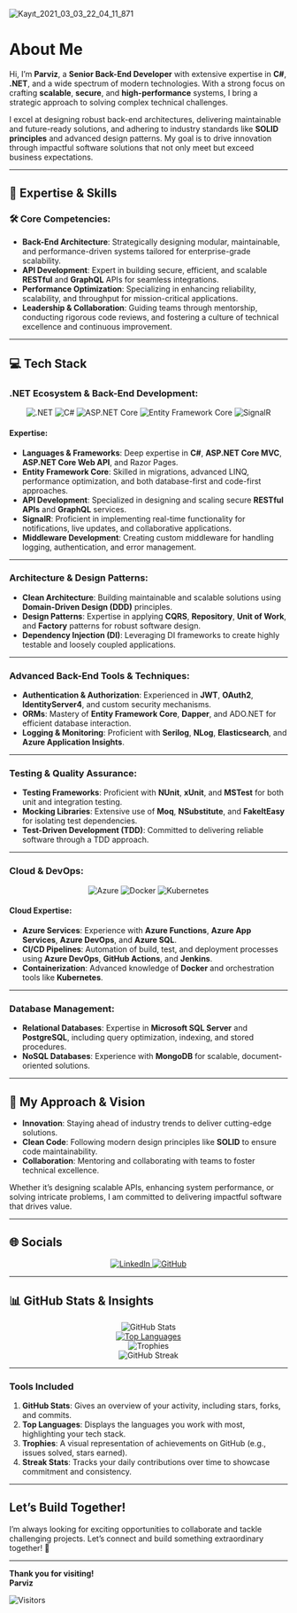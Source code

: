 ![Kayıt_2021_03_03_22_04_11_871](https://user-images.githubusercontent.com/44087592/109851337-00b3e080-7c6d-11eb-8c4e-db4f963d8eb6.gif)

# About Me

Hi, I’m **Parviz**, a **Senior Back-End Developer** with extensive expertise in **C#**, **.NET**, and a wide spectrum of modern technologies. With a strong focus on crafting **scalable**, **secure**, and **high-performance** systems, I bring a strategic approach to solving complex technical challenges.

I excel at designing robust back-end architectures, delivering maintainable and future-ready solutions, and adhering to industry standards like **SOLID principles** and advanced design patterns. My goal is to drive innovation through impactful software solutions that not only meet but exceed business expectations.

---

## 🚀 Expertise & Skills

### 🛠 Core Competencies:
- **Back-End Architecture**: Strategically designing modular, maintainable, and performance-driven systems tailored for enterprise-grade scalability.
- **API Development**: Expert in building secure, efficient, and scalable **RESTful** and **GraphQL** APIs for seamless integrations.
- **Performance Optimization**: Specializing in enhancing reliability, scalability, and throughput for mission-critical applications.
- **Leadership & Collaboration**: Guiding teams through mentorship, conducting rigorous code reviews, and fostering a culture of technical excellence and continuous improvement.

--- 

## 💻 Tech Stack

### .NET Ecosystem & Back-End Development:
<div align="center">
  <img src="https://img.shields.io/badge/.NET-512BD4?style=for-the-badge&logo=dotnet&logoColor=white" alt=".NET" />
  <img src="https://img.shields.io/badge/C%23-239120.svg?style=for-the-badge&logo=csharp&logoColor=white" alt="C#" />
  <img src="https://img.shields.io/badge/ASP.NET%20Core-512BD4?style=for-the-badge&logo=dotnet&logoColor=white" alt="ASP.NET Core" />
  <img src="https://img.shields.io/badge/Entity%20Framework%20Core-512BD4?style=for-the-badge&logo=dotnet&logoColor=white" alt="Entity Framework Core" />
  <img src="https://img.shields.io/badge/SignalR-512BD4?style=for-the-badge&logo=dotnet&logoColor=white" alt="SignalR" />
</div>

#### Expertise:
- **Languages & Frameworks**: Deep expertise in **C#**, **ASP.NET Core MVC**, **ASP.NET Core Web API**, and Razor Pages.
- **Entity Framework Core**: Skilled in migrations, advanced LINQ, performance optimization, and both database-first and code-first approaches.
- **API Development**: Specialized in designing and scaling secure **RESTful APIs** and **GraphQL** services.
- **SignalR**: Proficient in implementing real-time functionality for notifications, live updates, and collaborative applications.
- **Middleware Development**: Creating custom middleware for handling logging, authentication, and error management.

---

### Architecture & Design Patterns:
- **Clean Architecture**: Building maintainable and scalable solutions using **Domain-Driven Design (DDD)** principles.
- **Design Patterns**: Expertise in applying **CQRS**, **Repository**, **Unit of Work**, and **Factory** patterns for robust software design.
- **Dependency Injection (DI)**: Leveraging DI frameworks to create highly testable and loosely coupled applications.

---

### Advanced Back-End Tools & Techniques:
- **Authentication & Authorization**: Experienced in **JWT**, **OAuth2**, **IdentityServer4**, and custom security mechanisms.
- **ORMs**: Mastery of **Entity Framework Core**, **Dapper**, and ADO.NET for efficient database interaction.
- **Logging & Monitoring**: Proficient with **Serilog**, **NLog**, **Elasticsearch**, and **Azure Application Insights**.

---

### Testing & Quality Assurance:
- **Testing Frameworks**: Proficient with **NUnit**, **xUnit**, and **MSTest** for both unit and integration testing.
- **Mocking Libraries**: Extensive use of **Moq**, **NSubstitute**, and **FakeItEasy** for isolating test dependencies.
- **Test-Driven Development (TDD)**: Committed to delivering reliable software through a TDD approach.

---

### Cloud & DevOps:
<div align="center">
  <img src="https://img.shields.io/badge/Azure-0078D4?style=for-the-badge&logo=azure-devops&logoColor=white" alt="Azure" />
  <img src="https://img.shields.io/badge/Docker-2496ED?style=for-the-badge&logo=docker&logoColor=white" alt="Docker" />
  <img src="https://img.shields.io/badge/Kubernetes-326CE5?style=for-the-badge&logo=kubernetes&logoColor=white" alt="Kubernetes" />
</div>

#### Cloud Expertise:
- **Azure Services**: Experience with **Azure Functions**, **Azure App Services**, **Azure DevOps**, and **Azure SQL**.
- **CI/CD Pipelines**: Automation of build, test, and deployment processes using **Azure DevOps**, **GitHub Actions**, and **Jenkins**.
- **Containerization**: Advanced knowledge of **Docker** and orchestration tools like **Kubernetes**.

---

### Database Management:
- **Relational Databases**: Expertise in **Microsoft SQL Server** and **PostgreSQL**, including query optimization, indexing, and stored procedures.
- **NoSQL Databases**: Experience with **MongoDB** for scalable, document-oriented solutions.

---

## 🌟 My Approach & Vision

- **Innovation**: Staying ahead of industry trends to deliver cutting-edge solutions.
- **Clean Code**: Following modern design principles like **SOLID** to ensure code maintainability.
- **Collaboration**: Mentoring and collaborating with teams to foster technical excellence.

Whether it’s designing scalable APIs, enhancing system performance, or solving intricate problems, I am committed to delivering impactful software that drives value.

---

## 🌐 Socials

<div align="center">
  <a href="https://linkedin.com/in/parviz-rovshan-aliyev">
    <img src="https://img.shields.io/badge/LinkedIn-%230077B5.svg?style=for-the-badge&logo=linkedin&logoColor=white" alt="LinkedIn" />
  </a>
  <a href="https://github.com/parvizrovshanaliyev">
    <img src="https://img.shields.io/badge/GitHub-%23181717.svg?style=for-the-badge&logo=github&logoColor=white" alt="GitHub" />
  </a>
</div>

---

## 📊 GitHub Stats & Insights

<div align="center">
  <img src="https://github-readme-stats.vercel.app/api?username=parvizrovshanaliyev&show_icons=true&theme=dark&hide_title=true" alt="GitHub Stats" />
</div>

<div align="center">
  <a href="https://github.com/parvizrovshanaliyev">
    <img src="https://github-readme-stats.vercel.app/api/top-langs/?username=parvizrovshanaliyev&layout=compact&langs_count=8&title_color=0891b2&text_color=ffffff&icon_color=0891b2&bg_color=1c1917&hide_border=true&locale=en&custom_title=Most%20Used%20Languages" alt="Top Languages" />
  </a>
</div>

<div align="center">
  <img src="https://github-profile-trophy.vercel.app/?username=parvizrovshanaliyev&theme=darkhub&no-frame=true&margin-w=15&margin-h=15&column=6" alt="Trophies" />
</div>

<div align="center">
  <img src="https://github-readme-streak-stats.herokuapp.com/?user=parvizrovshanaliyev&theme=dark&hide_border=true" alt="GitHub Streak" />
</div>

---

### Tools Included
1. **GitHub Stats**: Gives an overview of your activity, including stars, forks, and commits.
2. **Top Languages**: Displays the languages you work with most, highlighting your tech stack.
3. **Trophies**: A visual representation of achievements on GitHub (e.g., issues solved, stars earned).
4. **Streak Stats**: Tracks your daily contributions over time to showcase commitment and consistency.

---

## Let’s Build Together!

I’m always looking for exciting opportunities to collaborate and tackle challenging projects. Let’s connect and build something extraordinary together! 🚀

---

**Thank you for visiting!**  
**Parviz**

![Visitors](https://estruyf-github.azurewebsites.net/api/VisitorHit?user=parvizrovshanaliyev&repo=parvizrovshanaliyev&countColor=%237B1E7A)
